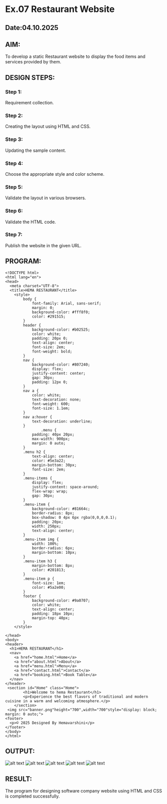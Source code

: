 # Ex.07 Restaurant Website
## Date:04.10.2025

## AIM:
To develop a static Restaurant website to display the food items and services provided by them.

## DESIGN STEPS:

### Step 1:
Requirement collection.

### Step 2:
Creating the layout using HTML and CSS.

### Step 3:
Updating the sample content.

### Step 4:
Choose the appropriate style and color scheme.

### Step 5:
Validate the layout in various browsers.

### Step 6:
Validate the HTML code.

### Step 7:
Publish the website in the given URL.

## PROGRAM:
```
<!DOCTYPE html>
<html lang="en">
<head>
  <meta charset="UTF-8">
  <title>HEMA RESTAURANT</title>
    <style>
        body {
            font-family: Arial, sans-serif;
            margin: 0;
            background-color: #fff8f0;
            color: #291515;
        }
        header {
            background-color: #b02525;
            color: white;
            padding: 20px 0;
            text-align: center;
            font-size: 2em;
            font-weight: bold;
        }
        nav {
            background-color: #807240;
            display: flex;
            justify-content: center;
            gap: 30px;
            padding: 12px 0;
        }
        nav a {
            color: white;
            text-decoration: none;
            font-weight: 600;
            font-size: 1.1em;
        }
        nav a:hover {
            text-decoration: underline;
        }
                .menu {
            padding: 40px 20px;
            max-width: 900px;
            margin: 0 auto;
        }
        .menu h2 {
            text-align: center;
            color: #5e3a22;
            margin-bottom: 30px;
            font-size: 2em;
        }
        .menu-items {
            display: flex;
            justify-content: space-around;
            flex-wrap: wrap;
            gap: 30px;
        }
        .menu-item {
            background-color: #81664c;
            border-radius: 8px;
            box-shadow: 0 4px 6px rgba(0,0,0,0.1);
            padding: 20px;
            width: 250px;
            text-align: center;
        }
        .menu-item img {
            width: 100%;
            border-radius: 6px;
            margin-bottom: 10px;
        }
        .menu-item h3 {
            margin-bottom: 8px;
            color: #201813;
        }
        .menu-item p {
            font-size: 1em;
            color: #5a2e00;
        }
        footer {
            background-color: #9a0707;
            color: white;
            text-align: center;
            padding: 18px 10px;
            margin-top: 40px;
        }
    </style>    

</head>
<body>
<header>
  <h1>HEMA RESTAURANT</h1>
  <nav>
    <a href="home.html">Home</a>
    <a href="about.html">About</a>
    <a href="menu.html">Menu</a>
    <a href="contact.html">Contact</a>
    <a href="booking.html">Book Table</a>
  </nav>
</header>
 <section id="Home" class="Home">
        <h1>Welcome to hema Restaurant</h1>
        <p>Experience the best flavors of traditional and modern cuisine in a warm and welcoming atmosphere.</p>
    </section>
 <img src="banner.png"height="700",width="700"style="display: block; margin: 0 auto;">
<footer>
  <p>© 2025 Designed By Hemavarshini</p>
</footer>
</body>
</html>

```
## OUTPUT:

![alt text](<Screenshot (40).png>)
![alt text](<Screenshot (41).png>)
![alt text](<Screenshot (42).png>)
![alt text](<Screenshot (43).png>)
![alt text](<Screenshot (43)-1.png>)
## RESULT:
The program for designing software company website using HTML and CSS is completed successfully.
